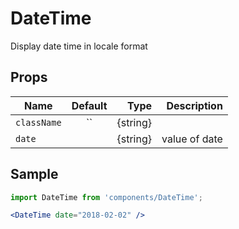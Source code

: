 # DateTime

Display date time in locale format

## Props

| Name        | Default |     Type |   Description |
| ----------- | :-----: | -------: | ------------: |
| `className` |   ``    | {string} |               |
| `date`      |         | {string} | value of date |

## Sample

```jsx
import DateTime from 'components/DateTime';

<DateTime date="2018-02-02" />
```